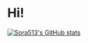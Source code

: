 # Hi!
[![Sora513's GitHub stats](https://github-readme-stats.vercel.app/api?username=Sora513&count_private=true&theme=highcontrast)](https://github.com/anuraghazra/github-readme-stats)


<!-- 
[![Top Langs](https://github-readme-stats.vercel.app/api/top-langs/?username=Sora513&count_private=true&theme=highcontrast&exclude_repo=ut-arc-2020,RoPE,study-helper)](https://github.com/anuraghazra/github-readme-stats) -->
